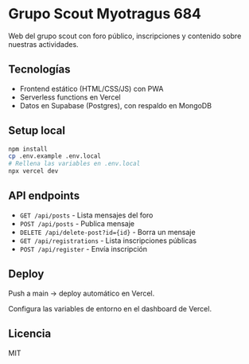 # Grupo Scout Myotragus 684

Web del grupo scout con foro público, inscripciones y contenido sobre nuestras actividades.

## Tecnologías

- Frontend estático (HTML/CSS/JS) con PWA
- Serverless functions en Vercel
- Datos en Supabase (Postgres), con respaldo en MongoDB

## Setup local

```bash
npm install
cp .env.example .env.local
# Rellena las variables en .env.local
npx vercel dev
```

## API endpoints

- `GET /api/posts` - Lista mensajes del foro
- `POST /api/posts` - Publica mensaje
- `DELETE /api/delete-post?id={id}` - Borra un mensaje
- `GET /api/registrations` - Lista inscripciones públicas
- `POST /api/register` - Envía inscripción

## Deploy

Push a main → deploy automático en Vercel.

Configura las variables de entorno en el dashboard de Vercel.

## Licencia

MIT